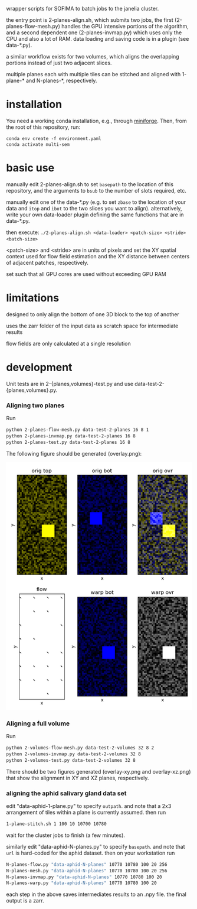 wrapper scripts for SOFIMA to batch jobs to the janelia cluster.

the entry point is 2-planes-align.sh, which submits two jobs, the first
(2-planes-flow-mesh.py) handles the GPU intensive portions of the algorithm, and a
second dependent one (2-planes-invmap.py) which uses only the CPU and also a lot
of RAM.  data loading and saving code is in a plugin (see data-\*.py).

a similar workflow exists for two volumes, which aligns the overlapping portions
instead of just two adjacent slices.

multiple planes each with multiple tiles can be stitched and aligned with
1-plane-\* and N-planes-\*, respectively.

# installation

You need a working conda installation, e.g., through
[miniforge](https://github.com/conda-forge/miniforge).
Then, from the root of this repository, run:

```
conda env create -f environment.yaml
conda activate multi-sem
```

# basic use

manually edit 2-planes-align.sh to set `basepath` to the location of this
repository, and the arguments to `bsub` to the number of slots required, etc.

manually edit one of the data-\*.py (e.g. to set `zbase` to the location of
your data and `itop` and `ibot` to the two slices you want to align).
alternatively, write your own data-loader plugin defining the same functions
that are in data-\*.py.

then execute: `./2-planes-align.sh <data-loader> <patch-size> <stride> <batch-size>`

\<patch-size\> and \<stride\> are in units of pixels and set the XY spatial
context used for flow field estimation and the XY distance between centers of
adjacent patches, respectively.

set <batch-size> such that all GPU cores are used without exceeding GPU RAM

# limitations

designed to only align the bottom of one 3D block to the top of another

uses the zarr folder of the input data as scratch space for intermediate results 

flow fields are only calculated at a single resolution

# development

Unit tests are in 2-{planes,volumes}-test.py and use data-test-2-{planes,volumes}.py.

### Aligning two planes

Run
```bash
python 2-planes-flow-mesh.py data-test-2-planes 16 8 1
python 2-planes-invmap.py data-test-2-planes 16 8
python 2-planes-test.py data-test-2-planes 16 8
```
  
The following figure should be generated (overlay.png):

![output of unit tests](overlay.png)

### Aligning a full volume

Run
```bash
python 2-volumes-flow-mesh.py data-test-2-volumes 32 8 2
python 2-volumes-invmap.py data-test-2-volumes 32 8
python 2-volumes-test.py data-test-2-volumes 32 8
```

There should be two figures generated (overlay-xy.png and overlay-xz.png) that
show the alignment in XY and XZ planes, respectively.

### aligning the aphid salivary gland data set

edit "data-aphid-1-plane.py" to specify `outpath`.  and note that a 2x3
arrangement of tiles within a plane is currently assumed.  then run

```bash
1-plane-stitch.sh 1 100 10 10700 10780
```

wait for the cluster jobs to finish (a few minutes).

similarly edit "data-aphid-N-planes.py" to specify `basepath`.  and note that
`url` is hard-coded for the aphid dataset.  then on your workstation run

```bash
N-planes-flow.py "data-aphid-N-planes" 10770 10780 100 20 256
N-planes-mesh.py "data-aphid-N-planes" 10770 10780 100 20 256
N-planes-invmap.py "data-aphid-N-planes" 10770 10780 100 20
N-planes-warp.py "data-aphid-N-planes" 10770 10780 100 20
```

each step in the above saves intermediates results to an .npy file.  the final
output is a zarr.
